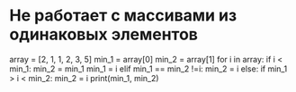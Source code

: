 # Не работает с массивами из одинаковых элементов
array = [2, 1, 1, 2, 3, 5]
min_1 = array[0]
min_2 = array[1]
for i in array:
    if i < min_1:
        min_2 = min_1
        min_1 = i
    elif min_1 == min_2 !=i:
        min_2 = i
    else:
        if min_1 > i < min_2:
            min_2 = i
print(min_1, min_2)
